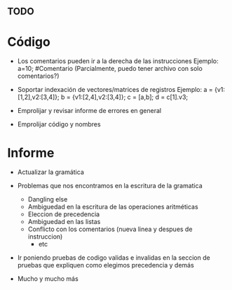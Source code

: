 ## TODO ##

# Código #

* Los comentarios pueden ir a la derecha de las instrucciones
	Ejemplo:
		a=10; #Comentario
  (Parcialmente, puedo tener archivo con solo comentarios?)
* Soportar indexación de vectores/matrices de registros
	Ejemplo:
		a = {v1:[1,2],v2:[3,4]};
		b = {v1:[2,4],v2:[3,4]};
		c = [a,b];
		d = c[1].v3;

* Emprolijar y revisar informe de errores en general

* Emprolijar código y nombres

# Informe #

* Actualizar la gramática

* Problemas que nos encontramos en la escritura de la gramatica
	* Dangling else
	* Ambiguedad en la escritura de las operaciones aritméticas
	* Eleccion de precedencia
  * Ambiguedad en las listas
  * Conflicto con los comentarios (nueva linea y despues de instruccion)
	* etc
	
* Ir poniendo pruebas de codigo validas e invalidas en la
  seccion de pruebas que expliquen como elegimos precedencia y
  demás

* Mucho y mucho más
